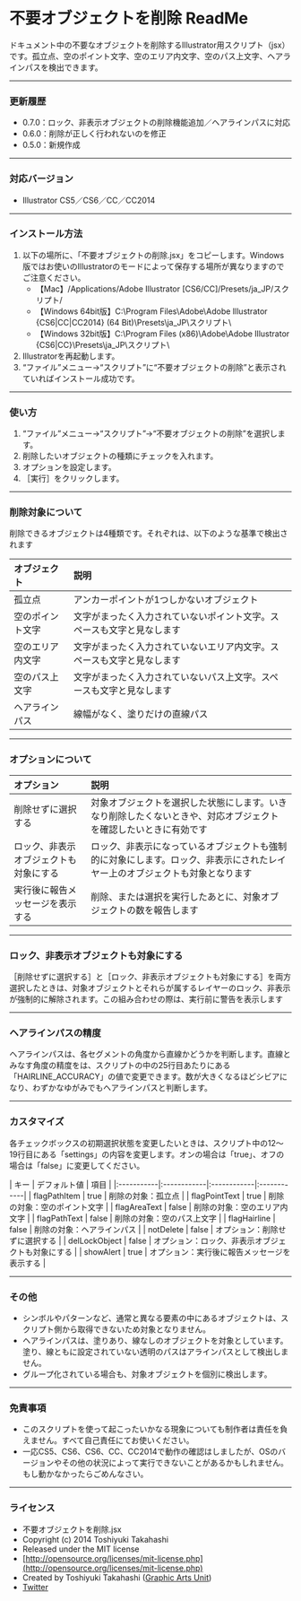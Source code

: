 # 不要オブジェクトを削除 ReadMe #

ドキュメント中の不要なオブジェクトを削除するIllustrator用スクリプト（jsx）です。孤立点、空のポイント文字、空のエリア内文字、空のパス上文字、ヘアラインパスを検出できます。

-----

### 更新履歴 ###

* 0.7.0：ロック、非表示オブジェクトの削除機能追加／ヘアラインパスに対応
* 0.6.0：削除が正しく行われないのを修正
* 0.5.0：新規作成

-----

### 対応バージョン ###

* Illustrator CS5／CS6／CC／CC2014

-----

### インストール方法 ###

1. 以下の場所に、「不要オブジェクトの削除.jsx」をコピーします。Windows版ではお使いのIllustratorのモードによって保存する場所が異なりますのでご注意ください。
	* 【Mac】/Applications/Adobe Illustrator [CS6/CC]/Presets/ja_JP/スクリプト/
	* 【Windows 64bit版】C:\Program Files\Adobe\Adobe Illustrator {CS6|CC|CC2014} (64 Bit)\Presets\ja_JP\スクリプト\
	* 【Windows 32bit版】C:\Program Files (x86)\Adobe\Adobe Illustrator {CS6|CC}\Presets\ja_JP\スクリプト\
2. Illustratorを再起動します。
3. “ファイル”メニュー→“スクリプト”に“不要オブジェクトの削除”と表示されていればインストール成功です。

-----

### 使い方 ###

1. “ファイル”メニュー→“スクリプト”→“不要オブジェクトの削除”を選択します。
2. 削除したいオブジェクトの種類にチェックを入れます。
3. オプションを設定します。
4. ［実行］をクリックします。

-----

### 削除対象について ###

削除できるオブジェクトは4種類です。それぞれは、以下のような基準で検出されます

| オブジェクト | 説明 |
|:-----------|:------------|
| 孤立点 | アンカーポイントが1つしかないオブジェクト |
| 空のポイント文字 | 文字がまったく入力されていないポイント文字。スペースも文字と見なします |
| 空のエリア内文字 | 文字がまったく入力されていないエリア内文字。スペースも文字と見なします |
| 空のパス上文字 | 文字がまったく入力されていないパス上文字。スペースも文字と見なします |
| ヘアラインパス | 線幅がなく、塗りだけの直線パス |

-----

### オプションについて ###

| オプション | 説明 |
|:-----------|:------------|
| 削除せずに選択する | 対象オブジェクトを選択した状態にします。いきなり削除したくないときや、対応オブジェクトを確認したいときに有効です |
| ロック、非表示オブジェクトも対象にする | ロック、非表示になっているオブジェクトも強制的に対象にします。ロック、非表示にされたレイヤー上のオブジェクトも対象となります |
| 実行後に報告メッセージを表示する | 削除、または選択を実行したあとに、対象オブジェクトの数を報告します |

-----

### ロック、非表示オブジェクトも対象にする ###

［削除せずに選択する］と［ロック、非表示オブジェクトも対象にする］を両方選択したときは、対象オブジェクトとそれらが属するレイヤーのロック、非表示が強制的に解除されます。この組み合わせの際は、実行前に警告を表示します

-----

### ヘアラインパスの精度 ###

ヘアラインパスは、各セグメントの角度から直線かどうかを判断します。直線とみなす角度の精度をは、スクリプトの中の25行目あたりにある「HAIRLINE_ACCURACY」の値で変更できます。数が大きくなるほどシビアになり、わずかなゆがみでもヘアラインパスと判断します。

-----

### カスタマイズ ###

各チェックボックスの初期選択状態を変更したいときは、スクリプト中の12〜19行目にある「settings」の内容を変更します。オンの場合は「true」、オフの場合は「false」に変更してください。

| キー | デフォルト値 | 項目 |
|:-----------|:------------|:------------|:------------|
| flagPathItem | true | 削除の対象：孤立点 |
| flagPointText | true | 削除の対象：空のポイント文字 |
| flagAreaText | false | 削除の対象：空のエリア内文字 |
| flagPathText | false | 削除の対象：空のパス上文字 |
| flagHairline | false | 削除の対象：ヘアラインパス |
| notDelete | false | オプション：削除せずに選択する |
| delLockObject | false | オプション：ロック、非表示オブジェクトも対象にする |
| showAlert | true | オプション：実行後に報告メッセージを表示する |

-----

### その他 ###

* シンボルやパターンなど、通常と異なる要素の中にあるオブジェクトは、スクリプト側から取得できないため対象となりません。
* ヘアラインパスは、塗りあり、線なしのオブジェクトを対象としています。塗り、線ともに設定されていない透明のパスはアラインパスとして検出しません。
* グループ化されている場合も、対象オブジェクトを個別に検出します。

-----

### 免責事項 ###

* このスクリプトを使って起こったいかなる現象についても制作者は責任を負えません。すべて自己責任にてお使いください。
* 一応CS5、CS6、CS6、CC、CC2014で動作の確認はしましたが、OSのバージョンやその他の状況によって実行できないことがあるかもしれません。もし動かなかったらごめんなさい。

-----

### ライセンス ###

* 不要オブジェクトを削除.jsx
* Copyright (c) 2014 Toshiyuki Takahashi
* Released under the MIT license
* [http://opensource.org/licenses/mit-license.php](http://opensource.org/licenses/mit-license.php)
* Created by Toshiyuki Takahashi ([Graphic Arts Unit](http://www.graphicartsunit.com/))
* [Twitter](https://twitter.com/gautt)